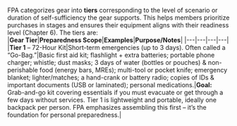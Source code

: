 FPA categorizes gear into **tiers** corresponding to the level of scenario or duration of self-sufficiency the gear supports. This helps members prioritize purchases in stages and ensures their equipment aligns with their readiness level (Chapter 6). The tiers are:  
|**Gear Tier**|**Preparedness Scope**|**Examples**|**Purpose/Notes**|
|---|---|---|---|
|**Tier 1** – 72-Hour Kit|Short-term emergencies (up to 3 days). Often called a “Go-Bag.”|Basic first aid kit; flashlight + extra batteries; portable phone charger; whistle; dust masks; 3 days of water (bottles or pouches) & non-perishable food (energy bars, MREs); multi-tool or pocket knife; emergency blanket; lighter/matches; a hand-crank or battery radio; copies of IDs & important documents (USB or laminated); personal medications.|**Goal:** Grab-and-go kit covering essentials if you must evacuate or get through a few days without services. Tier 1 is lightweight and portable, ideally one backpack per person. FPA emphasizes assembling this first – it’s the foundation for personal preparedness.|